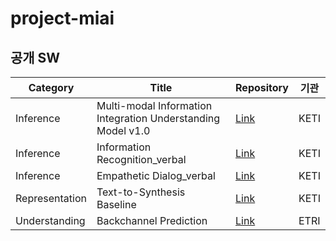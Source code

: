 # project-miai

## 공개 SW
| Category | Title | Repository | 기관 |
|-----|-----|-----|-----|
| Inference | Multi-modal Information Integration Understanding Model v1.0 | [Link](https://github.com/AIRC-KETI/VL-KE-T5) | KETI |
| Inference | Information Recognition_verbal | [Link](https://github.com/MMC-K/Empathetic-Dialog-verbal) | KETI |
| Inference | Empathetic Dialog_verbal | [Link](https://github.com/MMC-K/Information-Recognition-verbal) | KETI |
| Representation | Text-to-Synthesis Baseline | [Link](https://github.com/beckgom/zero-shot_tts) | KETI |
| Understanding | Backchannel Prediction | [Link](https://github.com/etri/etri-miai) | ETRI |


